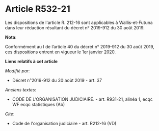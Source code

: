 # Article R532-21

Les dispositions de l'article R. 212-16 sont applicables à    Wallis-et-Futuna dans leur rédaction résultant du <a
Date_Texte="20190830" Identifiant_Texte="2019-912" Nature_Texte="Decret" Type="citation" TypeBalise="RENVOI" _status="open"
id="808" name="808" />décret n° 2019-912 du 30 août 2019<a Date_Texte="20190830" Identifiant_Texte="2019-912"
Nature_Texte="Decret" Type="citation" TypeBalise="RENVOI" _status="close" id="808" name="808" />.

**Nota:**

Conformément au I de l’article 40 du décret n° 2019-912 du 30 août 2019, ces dispositions entrent en vigueur le 1er janvier
2020.

**Liens relatifs à cet article**

_Modifié par_:

  - Décret n°2019-912 du 30 août 2019 - art. 37

_Anciens textes_:

  - CODE DE L'ORGANISATION JUDICIAIRE. - art. R931-21, alinéa 1, ecqc WF ecqc statistiques (Ab)

_Cite_:

  - Code de l'organisation judiciaire - art. R212-16 (VD)
